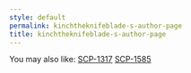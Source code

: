 ```yaml
---
style: default
permalink: kinchtheknifeblade-s-author-page
title: kinchtheknifeblade-s-author-page
---
```

You may also like:
[SCP-1317](http://scp-wiki.net/scp-1317)
[SCP-1585](http://scp-wiki.net/scp-1585)